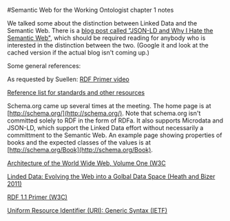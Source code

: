 #Semantic Web for the Working Ontologist chapter 1 notes

We talked some about the distinction between Linked Data and the Semantic Web.  There is a [blog post called "JSON-LD and Why I Hate the Semantic Web"](http://manu.sporny.org/2014/json-ld-origins-2/), which should be required reading for anybody who is interested in the distinction between the two.  (Google it and look at the cached version if the actual blog isn't coming up.)

Some general references:

As requested by Suellen: [RDF Primer video](http://youtu.be/XAGifYBiXMY)

[Reference list for standards and other resources](https://github.com/tdwg/rdf/blob/master/Beginners.md#03-significant-documents-tools-and-rdf-implementations)

Schema.org came up several times at the meeting.  The home page is at [http://schema.org/](http://schema.org/).  Note that schema.org isn't committed solely to RDF in the form of RDFa.  It also supports Microdata and JSON-LD, which support the Linked Data effort without necessarily a committment to the Semantic Web.  An example page showing properties of books and the expected classes of the values is at [http://schema.org/Book](http://schema.org/Book).

[Architecture of the World Wide Web, Volume One (W3C](https://www.w3.org/TR/webarch/)

[Linded Data: Evolving the Web into a Golbal Data Space (Heath and Bizer 2011)](http://linkeddatabook.com/editions/1.0/)

[RDF 1.1 Primer (W3C)](https://www.w3.org/TR/rdf11-primer/)

[Uniform Resource Identifier (URI): Generic Syntax (IETF)](http://tools.ietf.org/html/rfc3986)





